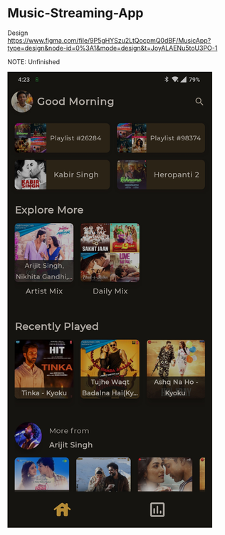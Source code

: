 # Music-Streaming-App

Design https://www.figma.com/file/9P5gHYSzu2LtQocpmQ0dBF/MusicApp?type=design&node-id=0%3A1&mode=design&t=JoyALAENu5toU3PO-1

<p>NOTE: Unfinished</p>
<p>

![Home Dark](https://github.com/POULASTAAdAS/Music-Streaming-App/blob/main/screenShorts/Home.jpg?raw=true)
